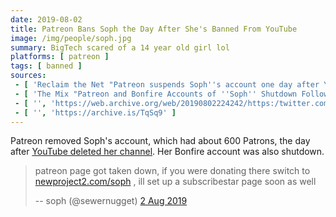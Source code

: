 ```yaml
---
date: 2019-08-02
title: Patreon Bans Soph the Day After She's Banned From YouTube
image: /img/people/soph.jpg
summary: BigTech scared of a 14 year old girl lol
platforms: [ patreon ]
tags: [ banned ]
sources:
 - [ 'Reclaim the Net "Patreon suspends Soph''s account one day after YouTube deleted her channel" by Tom Parker', 'https://reclaimthenet.org/soph-patreon-removed/' ]
 - [ 'The Mix "Patreon and Bonfire Accounts of ''Soph'' Shutdown Following YouTube Ban" by Spencer Baculi', 'https://www.themix.net/2019/08/patreon-and-bonfire-accounts-of-soph-shutdown-following-youtube-ban/' ]
 - [ '', 'https://web.archive.org/web/20190802224242/https:/twitter.com/sewernugget/status/1157417155471609856' ]
 - [ '', 'https://archive.is/TqSq9' ]
---
```


Patreon removed Soph's account, which had about 600 Patrons, the day after [YouTube deleted her channel](/events/youtube-bans-soph/).
Her Bonfire account was also shutdown.

> patreon page got taken down, if you were donating there switch to [newproject2.com/soph](http://newproject2.com/soph) , ill set up a subscribestar page soon as well
>
> -- soph (@sewernugget) [2 Aug 2019](https://web.archive.org/web/20190802224242/https:/twitter.com/sewernugget/status/1157417155471609856)
